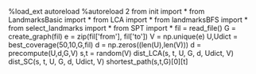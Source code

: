 %load_ext autoreload
%autoreload 2
from init import *
from LandmarksBasic import *
from LCA import *
from landmarksBFS import *
from select_landmarks import *
from SPT import *
fil = read_file()
G = create_graph(fil)
e = zip(fil['from'], fil['to'])
V = np.unique(e)
U,Udict = best_coverage(50,10,G,fil)
d = np.zeros((len(U),len(V)))
d = precompute(U,d,G,V)
s,t = random(V)
dist_LCA(s, t, U, G, d, Udict, V)
dist_SC(s, t, U, G, d, Udict, V)
shortest_path(s,t,G)[0][t]
